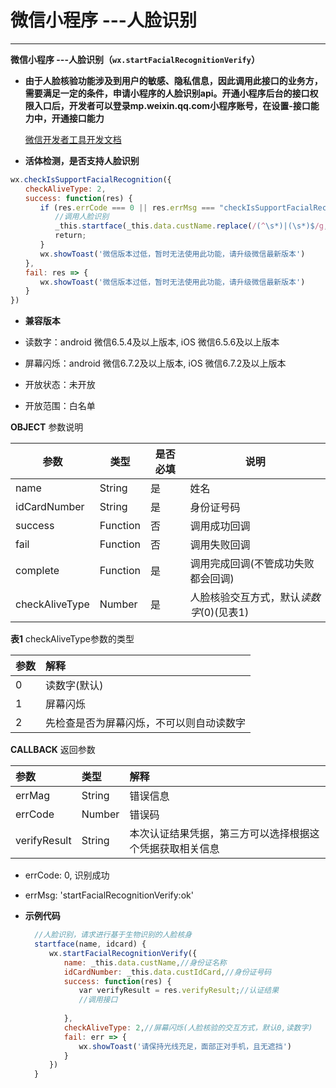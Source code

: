 # 微信小程序 ---人脸识别

---

**微信小程序 ---人脸识别（`wx.startFacialRecognitionVerify`）**

- **由于人脸核验功能涉及到用户的敏感、隐私信息，因此调用此接口的业务方，需要满足一定的条件，申请小程序的人脸识别api。开通小程序后台的接口权限入口后，开发者可以登录mp.weixin.qq.com小程序账号，在设置-接口能力中，开通接口能力**

  [微信开发者工具开发文档](https://developers.weixin.qq.com/community/business/doc/000842c329c3f811b7678b8165100d)

- **活体检测，是否支持人脸识别**

```javascript
wx.checkIsSupportFacialRecognition({
　　checkAliveType: 2,
　　success: function(res) {
　　　　if (res.errCode === 0 || res.errMsg === "checkIsSupportFacialRecognition:ok") {
　　　　　　//调用人脸识别
　　　　　　_this.startface(_this.data.custName.replace(/(^\s*)|(\s*)$/g, ""), _this.data.custIdCard); //身份证名称，身份证号码
　　　　　　return;
　　　　}
　　　　wx.showToast('微信版本过低，暂时无法使用此功能，请升级微信最新版本')
　　},
　　fail: res => {
　　　　wx.showToast('微信版本过低，暂时无法使用此功能，请升级微信最新版本')
　　}
})
```

- **兼容版本**

- 读数字：android 微信6.5.4及以上版本, iOS 微信6.5.6及以上版本
- 屏幕闪烁：android 微信6.7.2及以上版本, iOS 微信6.7.2及以上版本
- 开放状态：未开放
- 开放范围：白名单

**OBJECT** 参数说明

| 参数 | 类型 | 是否必填 | 说明 |
| --| --| --| -- |
| name | String | 是| 姓名|
| idCardNumber | String | 是| 身份证号码|
| success | Function | 否| 调用成功回调|
| fail | Function | 否| 调用失败回调|
| complete| Function | 是| 调用完成回调(不管成功失败都会回调)|
| checkAliveType | Number | 是| 人脸核验交互方式，默认*读数字*(0)(见表1) |

**表1** checkAliveType参数的类型

| 参数 | 解释 |
| :--- | :--|
| 0 | 读数字(默认)|
| 1 | 屏幕闪烁|
| 2 | 先检查是否为屏幕闪烁，不可以则自动读数字 |

**CALLBACK** 返回参数

| 参数| 类型| 解释|
| :--| :---| :--|
| errMag | String | 错误信息|
| errCode | Number | 错误码 |
| verifyResult | String | 本次认证结果凭据，第三方可以选择根据这个凭据获取相关信息 |

- errCode: 0, 识别成功
- errMsg: 'startFacialRecognitionVerify:ok'

- **示例代码**

  ```javascript
    //人脸识别，请求进行基于生物识别的人脸核身
    startface(name, idcard) {
    　　wx.startFacialRecognitionVerify({　
    　　　　name: _this.data.custName,//身份证名称
    　　　　idCardNumber: _this.data.custIdCard,//身份证号码
    　　　　success: function(res) {
    　　　　　　var verifyResult = res.verifyResult;//认证结果
    　　　　　　//调用接口
    
    　　　　},
    　　　　checkAliveType: 2,//屏幕闪烁(人脸核验的交互方式，默认0,读数字)
    　　　　fail: err => {
    　　　　　　wx.showToast('请保持光线充足，面部正对手机，且无遮挡')
    　　　　}
    　　})
    }
  ```
